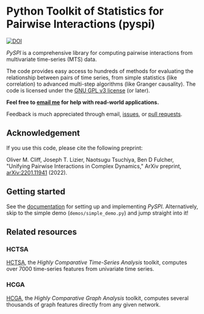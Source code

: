 # Python Toolkit of Statistics for Pairwise Interactions (pyspi)

[![DOI](https://zenodo.org/badge/DOI/10.5281/zenodo.5787486.svg)](https://doi.org/10.5281/zenodo.5787486)

*PySPI* is a comprehensive library for computing pairwise interactions from multivariate time-series (MTS) data.

The code provides easy access to hundreds of methods for evaluating the relationship between pairs of time series, from simple statistics (like correlation) to advanced multi-step algorithms (like Granger causality).
The code is licensed under the [GNU GPL v3 license](http://www.gnu.org/licenses/gpl-3.0.html) (or later).

**Feel free to [email me](mailto:oliver.cliff@sydney.edu.au) for help with read-world applications.**

Feedback is much appreciated through email, [issues](https://github.com/olivercliff/pyspi/issues), or [pull requests](https://github.com/olivercliff/pyspi/pulls).

## Acknowledgement

If you use this code, please cite the following preprint:

Oliver M. Cliff, Joseph T. Lizier, Naotsugu Tsuchiya, Ben D Fulcher, "Unifying Pairwise Interactions in Complex Dynamics," ArXiv preprint, [arXiv:2201.11941](https://arxiv.org/abs/2201.11941) (2022).

## Getting started

See the [documentation](https://pyspi-toolkit.readthedocs.io/en/latest/) for setting up and implementing *PySPI*.
Alternatively, skip to the simple demo (`demos/simple_demo.py`) and jump straight into it!

## Related resources

### HCTSA

[HCTSA](https://github.com/benfulcher/hctsa), the *Highly Comparative Time-Series Analysis* toolkit, computes over 7000 time-series features from univariate time series.

### HCGA

[HCGA](https://github.com/barahona-research-group/hcga), the *Highly Comparative Graph Analysis* toolkit, computes several thousands of graph features directly from any given network.
